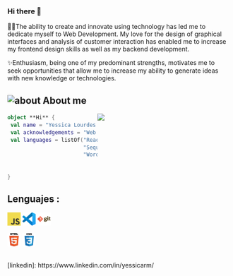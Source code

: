 ### Hi there 👋

👩‍💻The ability to create and innovate using technology has led me to dedicate myself to Web Development. My love for the design of graphical interfaces and analysis of customer interaction has enabled me to increase my frontend design skills as well as my backend development.

✨Enthusiasm, being one of my predominant strengths, motivates me to seek opportunities that allow me to increase my ability to generate ideas with new knowledge or technologies.

## <img width="45" alt="about" src="https://raw.github.com/elizarov/elizarov/master/about.png"> About me

<img align="right" width="300" src="https://i2.wp.com/allhtaccess.info/wp-content/uploads/2018/03/programming.gif?fit=1281%2C716&ssl=1" />

```kotlin
object **Hi** {
 val name = "Yessica Lourdes Rodriguez Muñoz"
 val acknowledgements = "Web Developer"
 val languages = listOf("React Js", " Node js", 
                        "Sequelize", "JavaScript", 
                        "Wordpress", "HTML", "CSS") 
                                     

}
```

## **Lenguajes :**  


<code><img height="30" src="https://raw.githubusercontent.com/github/explore/80688e429a7d4ef2fca1e82350fe8e3517d3494d/topics/javascript/javascript.png"></code>
<code><img height="30" src="https://raw.githubusercontent.com/github/explore/80688e429a7d4ef2fca1e82350fe8e3517d3494d/topics/visual-studio-code/visual-studio-code.png"></code>
<code><img height="30" src="https://raw.githubusercontent.com/github/explore/80688e429a7d4ef2fca1e82350fe8e3517d3494d/topics/git/git.png"></code>

<code><img height="30" src="https://raw.githubusercontent.com/github/explore/80688e429a7d4ef2fca1e82350fe8e3517d3494d/topics/html/html.png"></code>
<code><img height="30" src="https://raw.githubusercontent.com/github/explore/80688e429a7d4ef2fca1e82350fe8e3517d3494d/topics/css/css.png"></code>


<br>
[linkedin]: https://www.linkedin.com/in/yessicarm/




